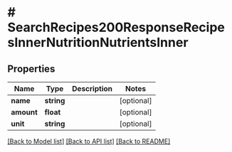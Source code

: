 # # SearchRecipes200ResponseRecipesInnerNutritionNutrientsInner

## Properties

Name | Type | Description | Notes
------------ | ------------- | ------------- | -------------
**name** | **string** |  | [optional]
**amount** | **float** |  | [optional]
**unit** | **string** |  | [optional]

[[Back to Model list]](../../README.md#models) [[Back to API list]](../../README.md#endpoints) [[Back to README]](../../README.md)
